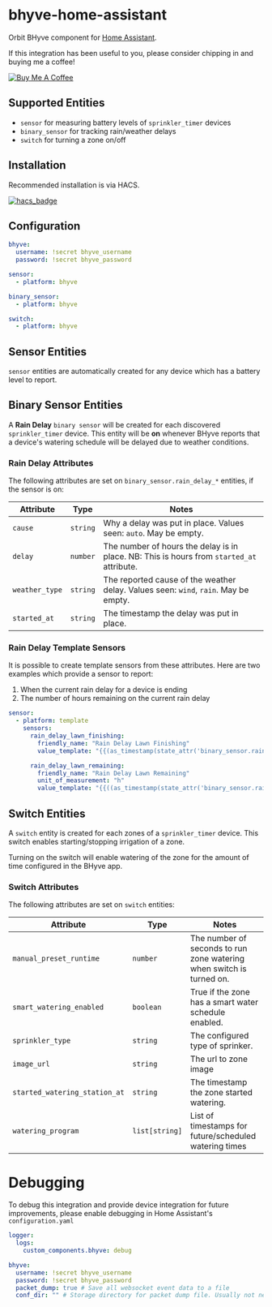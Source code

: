 # bhyve-home-assistant

Orbit BHyve component for [Home Assistant](https://www.home-assistant.io/).

If this integration has been useful to you, please consider chipping in and buying me a coffee!

<a href="https://www.buymeacoffee.com/sebr" target="_blank"><img src="https://www.buymeacoffee.com/assets/img/custom_images/orange_img.png" alt="Buy Me A Coffee"></a>

## Supported Entities

- `sensor` for measuring battery levels of `sprinkler_timer` devices
- `binary_sensor` for tracking rain/weather delays
- `switch` for turning a zone on/off

## Installation

Recommended installation is via HACS.

[![hacs_badge](https://img.shields.io/badge/HACS-Default-orange.svg)](https://github.com/custom-components/hacs)

## Configuration

```yaml
bhyve:
  username: !secret bhyve_username
  password: !secret bhyve_password

sensor:
  - platform: bhyve

binary_sensor:
  - platform: bhyve

switch:
  - platform: bhyve
```

## Sensor Entities

`sensor` entities are automatically created for any device which has a battery level to report.

## Binary Sensor Entities

A **Rain Delay** `binary sensor` will be created for each discovered `sprinkler_timer` device. This entity will be **on** whenever BHyve reports that a device's watering schedule will be delayed due to weather conditions.

### Rain Delay Attributes

The following attributes are set on `binary_sensor.rain_delay_*` entities, if the sensor is on:

| Attribute      | Type     | Notes                                                                                     |
| -------------- | -------- | ----------------------------------------------------------------------------------------- |
| `cause`        | `string` | Why a delay was put in place. Values seen: `auto`. May be empty.                          |
| `delay`        | `number` | The number of hours the delay is in place. NB: This is hours from `started_at` attribute. |
| `weather_type` | `string` | The reported cause of the weather delay. Values seen: `wind`, `rain`. May be empty.       |
| `started_at`   | `string` | The timestamp the delay was put in place.                                                 |

### Rain Delay Template Sensors

It is possible to create template sensors from these attributes. Here are two examples which provide a sensor to report:

1. When the current rain delay for a device is ending
2. The number of hours remaining on the current rain delay

```yaml
sensor:
  - platform: template
    sensors:
      rain_delay_lawn_finishing:
        friendly_name: "Rain Delay Lawn Finishing"
        value_template: "{{(as_timestamp(state_attr('binary_sensor.rain_delay_lawn', 'started_at')) + state_attr('binary_sensor.rain_delay_lawn', 'delay') * 3600) | timestamp_local }}"

      rain_delay_lawn_remaining:
        friendly_name: "Rain Delay Lawn Remaining"
        unit_of_measurement: "h"
        value_template: "{{((as_timestamp(state_attr('binary_sensor.rain_delay_lawn', 'started_at')) + state_attr('binary_sensor.rain_delay_lawn', 'delay') * 3600 - as_timestamp(now())) / 3600) | round(0) }}"
```

## Switch Entities

A `switch` entity is created for each zones of a `sprinkler_timer` device. This switch enables starting/stopping irrigation of a zone.

Turning on the switch will enable watering of the zone for the amount of time configured in the BHyve app.

### Switch Attributes

The following attributes are set on `switch` entities:

| Attribute                     | Type           | Notes                                                                |
| ----------------------------- | -------------- | -------------------------------------------------------------------- |
| `manual_preset_runtime`       | `number`       | The number of seconds to run zone watering when switch is turned on. |
| `smart_watering_enabled`      | `boolean`      | True if the zone has a smart water schedule enabled.                 |
| `sprinkler_type`              | `string`       | The configured type of sprinker.                                     |
| `image_url`                   | `string`       | The url to zone image                                                |
| `started_watering_station_at` | `string`       | The timestamp the zone started watering.                             |
| `watering_program`            | `list[string]` | List of timestamps for future/scheduled watering times               |

# Debugging

To debug this integration and provide device integration for future improvements, please enable debugging in Home Assistant's `configuration.yaml`

```yaml
logger:
  logs:
    custom_components.bhyve: debug

bhyve:
  username: !secret bhyve_username
  password: !secret bhyve_password
  packet_dump: true # Save all websocket event data to a file
  conf_dir: "" # Storage directory for packet dump file. Usually not needed, defaults to hass_config_dir/.bhyve
```

